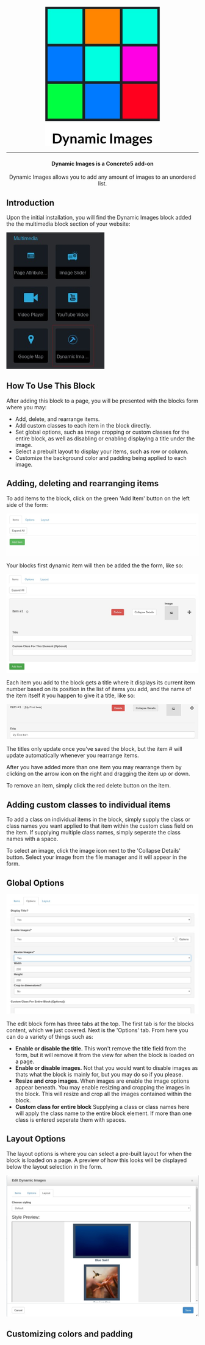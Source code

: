 <p align="center">
    <img alt="" src="documentation/images/logo.jpg"/>
</p>
<hr>
<h4 align="center">
    Dynamic Images is a Concrete5 add-on
</h4>
<p align="center">
    Dynamic Images allows you to add any amount of images to an unordered list.
</p>
<article class="markdown-body">
    <h1>Introduction</h1>
    <p> Upon the initial installation, you will find the Dynamic Images block added the the multimedia block section of your website: </p>
    <img alt="" src="documentation/images/multimedia.jpg"/>
    <h1>How To Use This Block</h1>
    <p>After adding this block to a page, you will be presented with the blocks form where you may:</p>
    <ul>
        <li>
            Add, delete, and rearrange items.
        </li>
        <li>
            Add custom classes to each item in the block directly.
        </li>
        <li>
            Set global options, such as image cropping or custom classes for the entire block, as well as disabling or enabling displaying a title under the image.
        </li>
        <li>
            Select a prebuilt layout to display your items, such as row or column.
        </li>
        <li>
            Customize the background color and padding being applied to each image.
        </li>
    </ul>
    <h2>Adding, deleting and rearranging items</h2>
    <p>
        To add items to the block, click on the green 'Add Item' button on the left side of the form:
    </p>
    <img alt="" src="documentation/images/additem.jpg"/>
    <p>Your blocks first dynamic item will then be added the the form, like so: </p>
    <img alt="" src="documentation/images/firstitem.jpg"/>
    <p>Each item you add to the block gets a title where it displays its current item number based on its position in the list of items you add, and the name of the item itself it you happen to give it a title, like so:</p>
    <img alt="" src="documentation/images/myfirstitem.jpg"/>
    <p>The titles only update once you've saved the block, but the item # will update automatically whenever you rearrange items.</p>
    <p>After you have added more than one item you may rearrange them by clicking on the arrow icon on the right and dragging the item up or down.</p>
    <p>To remove an item, simply click the red delete button on the item.</p>
    <h2>Adding custom classes to individual items</h2>
    <p>To add a class on individual items in the block, simply supply the class or class names you want applied to that item within the custom class field on the item. If supplying multiple class names, simply seperate the class names with a space.</p>
    <p>
        To select an image, click the image icon next to the 'Collapse Details' button.  Select your image from the file manager and it will appear in the form.<br>
    </p>
    <h2>Global Options</h2>
    <img alt="" src="documentation/images/options.jpg"/>
    <p>The edit block form has three tabs at the top.  The first tab is for the blocks content, which we just covered.  Next is the 'Options' tab.  From here you can do a variety of things such as:</p>
    <ul>
        <li><b>Enable or disable the title.</b>  This won't remove the title field from the form, but it will remove it from the view for when the block is loaded on a page.</li>
        <li><b>Enable or disable images.</b>  Not that you would want to disable images as thats what the block is mainly for, but you may do so if you please.</li>
        <li><b>Resize and crop images.</b>  When images are enable the image options appear beneath.  You may enable resizing and cropping the images in the block.  This will resize and crop all the images contained within the block.</li>
        <li><b>Custom class for entire block</b> Supplying a class or class names here will apply the class name to the entire block element.  If more than one class is entered seperate them with spaces.</li>
    </ul>
    <h2>Layout Options</h2>
    <p>The layout options is where you can select a pre-built layout for when the block is loaded on a page.  A preview of how this looks will be displayed below the layout selection in the form.</p>
    <img alt="" src="documentation/images/layouts.jpg"/>
    </p>
    <h2>Customizing colors and padding</h2>
</article>

